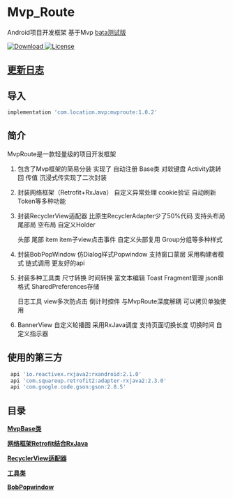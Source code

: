 # Mvp_Route

Android项目开发框架 基于Mvp
[bata测试版](https://github.com/TLocation/Mvp_Route_Demo/tree/dev)

 [ ![Download](https://api.bintray.com/packages/location/maven/mvproute/images/download.svg) ](https://bintray.com/location/maven/mvproute/_latestVersion)[![License][licensesvg]][license]

## [更新日志](https://github.com/TLocation/MvpRoute/blob/master/README/update.md)

## 导入
```groovy
implementation 'com.location.mvp:mvproute:1.0.2'
```

## 简介
   MvpRoute是一款轻量级的项目开发框架

1. 包含了Mvp框架的简易分装  实现了  自动注册  Base类  对软键盘  Activity跳转回 传值 沉浸式传实现了二次封装

2. 封装网络框架（Retrofit+RxJava） 自定义异常处理   cookie验证  自动刷新Token等多种功能

3. 封装RecyclerView适配器  比原生RecyclerAdapter少了50%代码  支持头布局  尾部局  空布局  自定义Holder

     头部 尾部 item item子view点击事件  自定义头部复用 Group分组等多种样式

4. 封装BobPopWindow  仿Dialog样式Popwindow 支持窗口蒙层  采用构建者模式 链式调用 更友好的api

5. 封装多种工具类  尺寸转换 时间转换  富文本编辑 Toast Fragment管理 json串格式 SharedPreferences存储

   日志工具   view多次防点击 倒计时控件  与MvpRoute深度解耦 可以拷贝单独使用

6. BannerView  自定义轮播图  采用RxJava调度 支持页面切换长度 切换时间  自定义指示器


## 使用的第三方




```groovy
 api 'io.reactivex.rxjava2:rxandroid:2.1.0'
 api 'com.squareup.retrofit2:adapter-rxjava2:2.3.0'
 api 'com.google.code.gson:gson:2.8.5'
```

## 目录

**[MvpBase类](https://github.com/TLocation/Mvp_Route_Demo/blob/master/README/README.md)**

**[网络框架Retrofit结合RxJava](https://github.com/TLocation/Mvp_Route_Demo/blob/master/README/net.md)**

**[RecyclerView适配器](https://github.com/TLocation/Mvp_Route_Demo/blob/master/README/baseAdapter.md)**

**[工具类](https://github.com/TLocation/Mvp_Route_Demo/blob/master/README/utils.md)**

**[BobPopwindow](https://github.com/TLocation/Mvp_Route_Demo/blob/master/README/BopPopwindow.md)**




[licensesvg]: https://img.shields.io/badge/License-Apache--2.0-brightgreen.svg
[license]: https://github.com/TLocation/MvpRoute/blob/master/LICENSE
